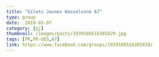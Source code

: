 ```yaml
---
title: "Gilets Jaunes Wasselonne 67"
type: group
date:  2019-03-07
category: [gj]
thumbnail: /images/posts/1939180516385829.jpg
tags: [FR,FR-GES,67]
link: https://www.facebook.com/groups/1939180516385829/
---
```

